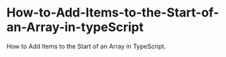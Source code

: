 # How-to-Add-Items-to-the-Start-of-an-Array-in-typeScript
How to Add Items to the Start of an Array in TypeScript.
